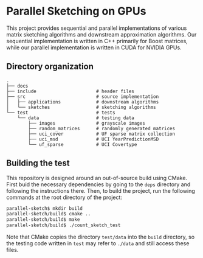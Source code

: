 # Parallel Sketching on GPUs
This project provides sequential and parallel implementations of various matrix
sketching algorithms and downstream approximation algorithms. Our sequential
implementation is written in C++ primarily for Boost matrices, while our
parallel implementation is written in CUDA for NVIDIA GPUs.

## Directory organization
```
.
├── docs
├── include                      # header files
├── src                          # source implementation
│   ├── applications             # downstream algorithms
│   └── sketches                 # sketching algorithms
└── test                         # tests
    └── data                     # testing data
        ├── images               # grayscale images
        ├── random_matrices      # randomly generated matrices
        ├── uci_cover            # UF sparse matrix collection
        ├── uci_msd              # UCI YearPredictionMSD
        └── uf_sparse            # UCI Covertype
```

## Building the test
This repository is designed around an out-of-source build using CMake. First
buid the necessary dependencies by going to the `deps` directory and following
the instructions there. Then, to build the project, run the following commands
at the root directory of the project:
```bash
parallel-sketch$ mkdir build
parallel-sketch/build$ cmake ..
parallel-sketch/build$ make
parallel-sketch/build$ ./count_sketch_test
```
Note that CMake copies the directory `test/data` into the `build` directory, so
the testing code written in `test` may refer to `./data` and still access these
files.
